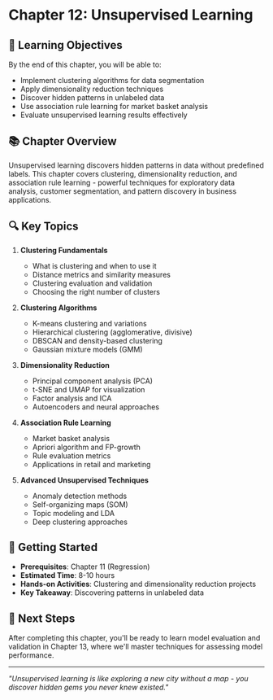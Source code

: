# Chapter 12: Unsupervised Learning

## 🎯 Learning Objectives

By the end of this chapter, you will be able to:
- Implement clustering algorithms for data segmentation
- Apply dimensionality reduction techniques
- Discover hidden patterns in unlabeled data
- Use association rule learning for market basket analysis
- Evaluate unsupervised learning results effectively

## 📚 Chapter Overview

Unsupervised learning discovers hidden patterns in data without predefined labels. This chapter covers clustering, dimensionality reduction, and association rule learning - powerful techniques for exploratory data analysis, customer segmentation, and pattern discovery in business applications.

## 🔍 Key Topics

1. **Clustering Fundamentals**
   - What is clustering and when to use it
   - Distance metrics and similarity measures
   - Clustering evaluation and validation
   - Choosing the right number of clusters

2. **Clustering Algorithms**
   - K-means clustering and variations
   - Hierarchical clustering (agglomerative, divisive)
   - DBSCAN and density-based clustering
   - Gaussian mixture models (GMM)

3. **Dimensionality Reduction**
   - Principal component analysis (PCA)
   - t-SNE and UMAP for visualization
   - Factor analysis and ICA
   - Autoencoders and neural approaches

4. **Association Rule Learning**
   - Market basket analysis
   - Apriori algorithm and FP-growth
   - Rule evaluation metrics
   - Applications in retail and marketing

5. **Advanced Unsupervised Techniques**
   - Anomaly detection methods
   - Self-organizing maps (SOM)
   - Topic modeling and LDA
   - Deep clustering approaches

## 🚀 Getting Started

- **Prerequisites**: Chapter 11 (Regression)
- **Estimated Time**: 8-10 hours
- **Hands-on Activities**: Clustering and dimensionality reduction projects
- **Key Takeaway**: Discovering patterns in unlabeled data

## 📖 Next Steps

After completing this chapter, you'll be ready to learn model evaluation and validation in Chapter 13, where we'll master techniques for assessing model performance.

---

*"Unsupervised learning is like exploring a new city without a map - you discover hidden gems you never knew existed."*
